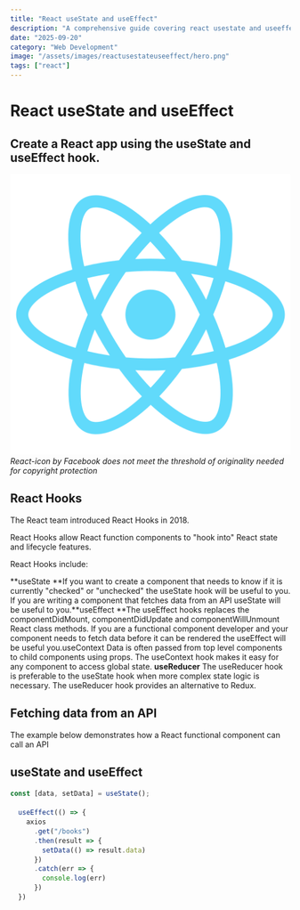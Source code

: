 ```yaml
---
title: "React useState and useEffect"
description: "A comprehensive guide covering react usestate and useeffect"
date: "2025-09-20"
category: "Web Development"
image: "/assets/images/reactusestateuseeffect/hero.png"
tags: ["react"]
---
```


# React useState and useEffect

## Create a React app using the useState and useEffect hook.

![](/assets/images/reactusestateuseeffect/logo512-512x512.png)
*React-icon by Facebook does not meet the threshold of originality needed for copyright protection*


## React Hooks

The React team introduced React Hooks in 2018. 

React Hooks allow React function components to "hook into" React state and lifecycle features.

React Hooks include:

**useState **If you want to create a component that needs to know if it is currently "checked" or "unchecked" the useState hook will be useful to you. If you are writing a component that fetches data from an API useState will be useful to you.**useEffect **The useEffect hooks replaces the componentDidMount, componentDidUpdate and componentWillUnmount React class methods. If you are a functional component developer and your component needs to fetch data before it can be rendered the useEffect will be useful you.useContext Data is often passed from top level components to child components using props. The useContext hook makes it easy for any component to access global state.
**useReducer** The useReducer hook is preferable to the useState hook when more complex state logic is necessary. The useReducer hook provides an alternative to Redux.


## Fetching data from an API

The example below demonstrates how a React functional component can call an API


## useState and useEffect

```javascript
const [data, setData] = useState();

  useEffect(() => {
    axios
      .get("/books")
      .then(result => {
        setData(() => result.data)
      })
      .catch(err => {
        console.log(err)
      })
  })
```


